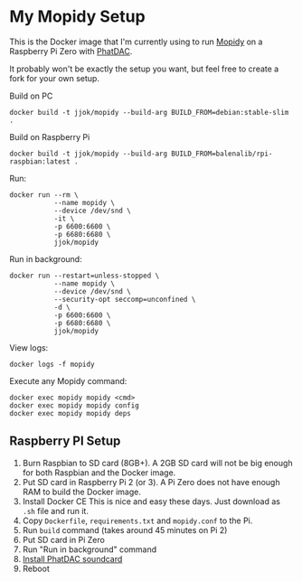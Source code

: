 My Mopidy Setup
===============

This is the Docker image that I'm currently using to run [Mopidy](https://www.mopidy.com/) on a Raspberry Pi Zero with
[PhatDAC](https://shop.pimoroni.com/products/phat-dac).

It probably won't be exactly the setup you want, but feel free to create a fork for your own setup.

Build on PC

    docker build -t jjok/mopidy --build-arg BUILD_FROM=debian:stable-slim .

Build on Raspberry Pi

    docker build -t jjok/mopidy --build-arg BUILD_FROM=balenalib/rpi-raspbian:latest .

Run:

    docker run --rm \
               --name mopidy \
               --device /dev/snd \
               -it \
               -p 6600:6600 \
               -p 6680:6680 \
               jjok/mopidy

Run in background:

    docker run --restart=unless-stopped \
               --name mopidy \
               --device /dev/snd \
               --security-opt seccomp=unconfined \
               -d \
               -p 6600:6600 \
               -p 6680:6680 \
               jjok/mopidy

View logs:

    docker logs -f mopidy

Execute any Mopidy command:

    docker exec mopidy mopidy <cmd>
    docker exec mopidy mopidy config
    docker exec mopidy mopidy deps


Raspberry PI Setup
------------------

1. Burn Raspbian to SD card (8GB+).
   A 2GB SD card will not be big enough for both Raspbian and the Docker image.
2. Put SD card in Raspberry Pi 2 (or 3).
   A Pi Zero does not have enough RAM to build the Docker image.
3. Install Docker CE
   This is nice and easy these days. Just download as `.sh` file and run it.
4. Copy `Dockerfile`, `requirements.txt` and `mopidy.conf` to the Pi.
5. Run `build` command (takes around 45 minutes on Pi 2)
6. Put SD card in Pi Zero
7. Run "Run in background" command
8. [Install PhatDAC soundcard](https://learn.pimoroni.com/tutorial/phat/raspberry-pi-phat-dac-install)
9. Reboot
